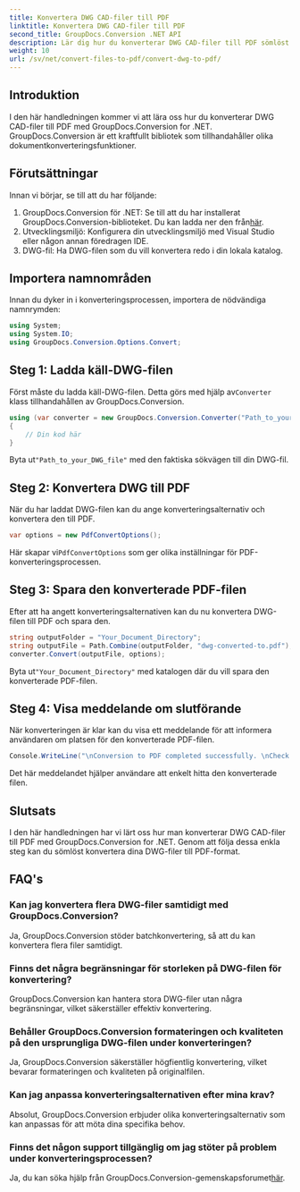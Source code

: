 ```yaml
---
title: Konvertera DWG CAD-filer till PDF
linktitle: Konvertera DWG CAD-filer till PDF
second_title: GroupDocs.Conversion .NET API
description: Lär dig hur du konverterar DWG CAD-filer till PDF sömlöst med GroupDocs.Conversion for .NET. Följ vår steg-för-steg handledning för effektiv konvertering.
weight: 10
url: /sv/net/convert-files-to-pdf/convert-dwg-to-pdf/
---
```

## Introduktion
I den här handledningen kommer vi att lära oss hur du konverterar DWG CAD-filer till PDF med GroupDocs.Conversion for .NET. GroupDocs.Conversion är ett kraftfullt bibliotek som tillhandahåller olika dokumentkonverteringsfunktioner.
## Förutsättningar
Innan vi börjar, se till att du har följande:
1.  GroupDocs.Conversion för .NET: Se till att du har installerat GroupDocs.Conversion-biblioteket. Du kan ladda ner den från[här](https://releases.groupdocs.com/conversion/net/).
2. Utvecklingsmiljö: Konfigurera din utvecklingsmiljö med Visual Studio eller någon annan föredragen IDE.
3. DWG-fil: Ha DWG-filen som du vill konvertera redo i din lokala katalog.

## Importera namnområden
Innan du dyker in i konverteringsprocessen, importera de nödvändiga namnrymden:
```csharp
using System;
using System.IO;
using GroupDocs.Conversion.Options.Convert;
```
## Steg 1: Ladda käll-DWG-filen
 Först måste du ladda käll-DWG-filen. Detta görs med hjälp av`Converter` klass tillhandahållen av GroupDocs.Conversion. 
```csharp
using (var converter = new GroupDocs.Conversion.Converter("Path_to_your_DWG_file"))
{
    // Din kod här
}
```
 Byta ut`"Path_to_your_DWG_file"` med den faktiska sökvägen till din DWG-fil.
## Steg 2: Konvertera DWG till PDF
När du har laddat DWG-filen kan du ange konverteringsalternativ och konvertera den till PDF. 
```csharp
var options = new PdfConvertOptions();
```
 Här skapar vi`PdfConvertOptions` som ger olika inställningar för PDF-konverteringsprocessen.
## Steg 3: Spara den konverterade PDF-filen
Efter att ha angett konverteringsalternativen kan du nu konvertera DWG-filen till PDF och spara den.
```csharp
string outputFolder = "Your_Document_Directory";
string outputFile = Path.Combine(outputFolder, "dwg-converted-to.pdf");
converter.Convert(outputFile, options);
```
 Byta ut`"Your_Document_Directory"` med katalogen där du vill spara den konverterade PDF-filen.
## Steg 4: Visa meddelande om slutförande
När konverteringen är klar kan du visa ett meddelande för att informera användaren om platsen för den konverterade PDF-filen.
```csharp
Console.WriteLine("\nConversion to PDF completed successfully. \nCheck output in {0}", outputFolder);
```
Det här meddelandet hjälper användare att enkelt hitta den konverterade filen.

## Slutsats
I den här handledningen har vi lärt oss hur man konverterar DWG CAD-filer till PDF med GroupDocs.Conversion for .NET. Genom att följa dessa enkla steg kan du sömlöst konvertera dina DWG-filer till PDF-format.
## FAQ's
### Kan jag konvertera flera DWG-filer samtidigt med GroupDocs.Conversion?
Ja, GroupDocs.Conversion stöder batchkonvertering, så att du kan konvertera flera filer samtidigt.
### Finns det några begränsningar för storleken på DWG-filen för konvertering?
GroupDocs.Conversion kan hantera stora DWG-filer utan några begränsningar, vilket säkerställer effektiv konvertering.
### Behåller GroupDocs.Conversion formateringen och kvaliteten på den ursprungliga DWG-filen under konverteringen?
Ja, GroupDocs.Conversion säkerställer högfientlig konvertering, vilket bevarar formateringen och kvaliteten på originalfilen.
### Kan jag anpassa konverteringsalternativen efter mina krav?
Absolut, GroupDocs.Conversion erbjuder olika konverteringsalternativ som kan anpassas för att möta dina specifika behov.
### Finns det någon support tillgänglig om jag stöter på problem under konverteringsprocessen?
 Ja, du kan söka hjälp från GroupDocs.Conversion-gemenskapsforumet[här](https://forum.groupdocs.com/c/conversion/11).